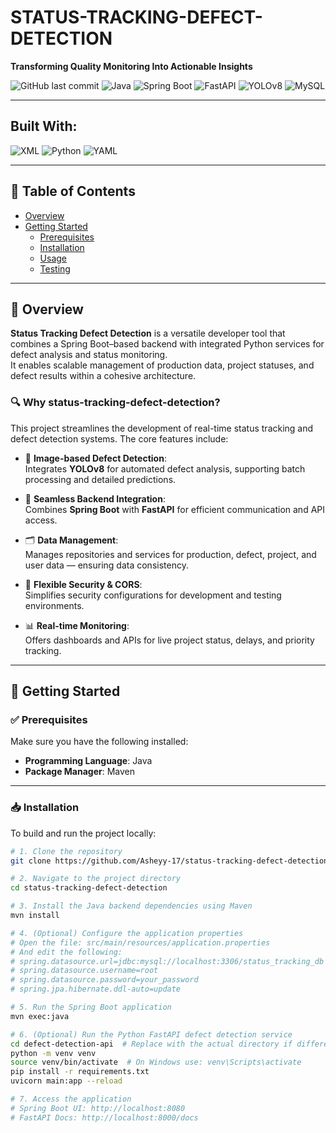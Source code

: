 # STATUS-TRACKING-DEFECT-DETECTION

**Transforming Quality Monitoring Into Actionable Insights**

![GitHub last commit](https://img.shields.io/github/last-commit/Asheyy-17/status-tracking-defect-detection)
![Java](https://img.shields.io/badge/Backend-Java-blue?logo=openjdk)
![Spring Boot](https://img.shields.io/badge/Framework-SpringBoot-brightgreen?logo=spring)
![FastAPI](https://img.shields.io/badge/API-FastAPI-009688?logo=fastapi)
![YOLOv8](https://img.shields.io/badge/ML-YOLOv8-purple?logo=python)
![MySQL](https://img.shields.io/badge/Database-MySQL-00758F?logo=mysql)

---

## Built With:

![XML](https://img.shields.io/badge/XML-blue?logo=xml)
![Python](https://img.shields.io/badge/Python-blue?logo=python)
![YAML](https://img.shields.io/badge/YAML-red?logo=yaml)

---

## 📑 Table of Contents

- [Overview](#overview)
- [Getting Started](#getting-started)
  - [Prerequisites](#prerequisites)
  - [Installation](#installation)
  - [Usage](#usage)
  - [Testing](#testing)

---

## 📌 Overview

**Status Tracking Defect Detection** is a versatile developer tool that combines a Spring Boot–based backend with integrated Python services for defect analysis and status monitoring.  
It enables scalable management of production data, project statuses, and defect results within a cohesive architecture.

### 🔍 Why status-tracking-defect-detection?

This project streamlines the development of real-time status tracking and defect detection systems. The core features include:

- 🧠 **Image-based Defect Detection**:  
  Integrates **YOLOv8** for automated defect analysis, supporting batch processing and detailed predictions.

- 🔁 **Seamless Backend Integration**:  
  Combines **Spring Boot** with **FastAPI** for efficient communication and API access.

- 🗂 **Data Management**:  
  Manages repositories and services for production, defect, project, and user data — ensuring data consistency.

- 🔐 **Flexible Security & CORS**:  
  Simplifies security configurations for development and testing environments.

- 📊 **Real-time Monitoring**:  
  Offers dashboards and APIs for live project status, delays, and priority tracking.

---

## 🚀 Getting Started

### ✅ Prerequisites

Make sure you have the following installed:

- **Programming Language**: Java  
- **Package Manager**: Maven

---

### 📥 Installation

To build and run the project locally:

```bash
# 1. Clone the repository
git clone https://github.com/Asheyy-17/status-tracking-defect-detection

# 2. Navigate to the project directory
cd status-tracking-defect-detection

# 3. Install the Java backend dependencies using Maven
mvn install

# 4. (Optional) Configure the application properties
# Open the file: src/main/resources/application.properties
# And edit the following:
# spring.datasource.url=jdbc:mysql://localhost:3306/status_tracking_db
# spring.datasource.username=root
# spring.datasource.password=your_password
# spring.jpa.hibernate.ddl-auto=update

# 5. Run the Spring Boot application
mvn exec:java

# 6. (Optional) Run the Python FastAPI defect detection service
cd defect-detection-api  # Replace with the actual directory if different
python -m venv venv
source venv/bin/activate  # On Windows use: venv\Scripts\activate
pip install -r requirements.txt
uvicorn main:app --reload

# 7. Access the application
# Spring Boot UI: http://localhost:8080
# FastAPI Docs: http://localhost:8000/docs


